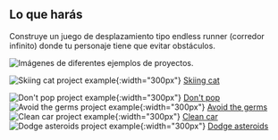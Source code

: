 ## Lo que harás

Construye un juego de desplazamiento tipo endless runner (corredor infinito) donde tu personaje tiene que evitar obstáculos.

![Imágenes de diferentes ejemplos de proyectos.](images/showcase_projects.png)

![Skiing cat project example](images/example2.png){:width="300px"}
[Skiing cat](https://editor.raspberrypi.org/en/projects/repeated-patterns-example)

![Don't pop project example](images/example4.png){:width="300px"}
[Don't pop](https://editor.raspberrypi.org/en/projects/repeated-patterns-example) ![Avoid the germs project example](images/example3.png){:width="300px"}
[Avoid the germs](https://editor.raspberrypi.org/en/projects/repeated-patterns-example) ![Clean car project example](images/example5.png){:width="300px"}
[Clean car](https://editor.raspberrypi.org/en/projects/clean-car-example) ![Dodge asteroids project example](images/example1.png){:width="300px"}
[Dodge asteroids](https://editor.raspberrypi.org/en/projects/dodge-asteroids-example)


